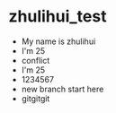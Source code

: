 # zhulihui_test

- My name is zhulihui
- I'm 25 
- conflict 
- I'm 25
- 1234567
- new branch start here
- gitgitgit

